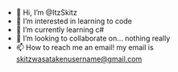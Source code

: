 - 👋 Hi, I’m @ItzSkitz
- 👀 I’m interested in learning to code
- 🌱 I’m currently learning c#
- 💞️ I’m looking to collaborate on... nothing really
- 📫 How to reach me an email! my email is skitzwasatakenusername@gmail.com

<!---
ItzSkitz/ItzSkitz is a ✨ special ✨ repository because its `README.md` (this file) appears on your GitHub profile.
You can click the Preview link to take a look at your changes.
--->
